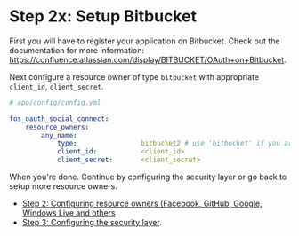 Step 2x: Setup Bitbucket
========================
First you will have to register your application on Bitbucket. Check out the
documentation for more information: https://confluence.atlassian.com/display/BITBUCKET/OAuth+on+Bitbucket.

Next configure a resource owner of type `bitbucket` with appropriate
`client_id`, `client_secret`.

```yaml
# app/config/config.yml

fos_oauth_social_connect:
    resource_owners:
        any_name:
            type:                bitbucket2 # use 'bitbucket' if you are using OAuth1 application!
            client_id:           <client_id>
            client_secret:       <client_secret>
```

When you're done. Continue by configuring the security layer or go back to
setup more resource owners.

- [Step 2: Configuring resource owners (Facebook, GitHub, Google, Windows Live and others](../2-configuring_resource_owners.md)
- [Step 3: Configuring the security layer](../3-configuring_the_security_layer.md).
